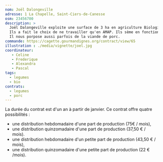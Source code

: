 ```yaml
---
nom: Joël Dalongeville
adresse: 1 La Chapelle, Saint-Ciers-de-Canesse
osm: 23456700
description: >
  Joël Dalongeville exploite une surface de 3 ha en agriculture Biologique situé à Saint-Ciers-de-Canesse dans le Blayais.
  Ils a fait le choix de ne travailler qu'en AMAP. Ils sème en fonction du nombre de familles à nourrir en légumes et divise les récoltes en parts de production égales. Presque toute sa production est sous serre.
  Il nous porpose aussi parfois de la viande de porc.
commande: https://cagette.gourmandignes.org/contract/view/65
illustration : ./media/vignette/joel.jpg
coordinateur: 
   - Celine
   - Frederique
   - Alexandra
   - Pascal
tags:
  - legumes
  - bio
contrats: 
  - legumes
  - porc
---
```

La durée du contrat est d'un an à partir de janvier. Ce contrat offre quatre possibilités :

* une distribution hebdomadaire d'une part de production (75€ / mois),
* une distribution quinzomadaire d'une part de production (37,50 € / mois).
* une distribution hebdomadaire d'un petite part de production (43,50 € / mois),
* une distribution quinzomadaire d'une petite part de production (22 € /mois).